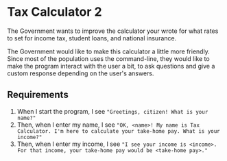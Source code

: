 # Tax Calculator 2

The Government wants to improve the calculator your wrote for what rates to set for income tax, student loans, and national insurance.

The Government would like to make this calculator a little more friendly. Since most of the population uses the command-line, they would like to make the program interact with the user a bit, to ask questions and give a custom response depending on the user's answers.

## Requirements

1. When I start the program, I see `"Greetings, citizen! What is your name?"`
2. Then, when I enter my name, I see `"OK, <name>! My name is Tax Calculator. I'm here to calculate your take-home pay. What is your income?"`
3. Then, when I enter my income, I see `"I see your income is <income>. For that income, your take-home pay would be <take-home pay>."`